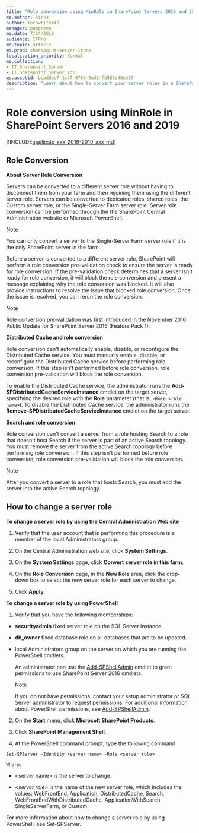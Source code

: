 ```yaml
---
title: "Role conversion using MinRole in SharePoint Servers 2016 and 2019"
ms.author: kirks
author: Techwriter40
manager: pamgreen
ms.date: 7/24/2018
audience: ITPro
ms.topic: article
ms.prod: sharepoint-server-itpro
localization_priority: Normal
ms.collection:
- IT_Sharepoint_Server
- IT_Sharepoint_Server_Top
ms.assetid: bcbddee7-1c77-4788-9a32-fb585c48ee37
description: "Learn about how to convert your server roles in a SharePoint farm deployment using MinRole. MinRole help administrators select the right server role when provisioning SharePoint Server."
---
```


# Role conversion using MinRole in SharePoint Servers 2016 and 2019

[!INCLUDE[appliesto-xxx-2016-2019-xxx-md](../includes/appliesto-xxx-2016-2019-xxx-md.md)] 
  
## Role Conversion

 **About Server Role Conversion**
  
Servers can be converted to a different server role without having to disconnect them from your farm and then rejoining them using the different server role. Servers can be converted to dedicated roles, shared roles, the Custom server role, or the Single-Server Farm server role. Server role conversion can be performed through the the SharePoint Central Administration website or Microsoft PowerShell.
  
> [!NOTE]
> You can only convert a server to the Single-Server Farm server role if it is the only SharePoint server in the farm. 
  
Before a server is converted to a different server role, SharePoint will perform a role conversion pre-validation check to ensure the server is ready for role conversion. If the pre-validation check determines that a server isn't ready for role conversion, it will block the role conversion and present a message explaining why the role conversion was blocked. It will also provide instructions to resolve the issue that blocked role conversion. Once the issue is resolved, you can rerun the role conversion.
  
> [!NOTE]
> Role conversion pre-validation was first introduced in the November 2016 Public Update for SharePoint Server 2016 (Feature Pack 1). 
  
 **Distributed Cache and role conversion**
  
Role conversion can't automatically enable, disable, or reconfigure the Distributed Cache service. You must manually enable, disable, or reconfigure the Distributed Cache service before performing role conversion. If this step isn't performed before role conversion, role conversion pre-validation will block the role conversion.
  
To enable the Distributed Cache service, the administrator runs the **Add-SPDistributedCacheServiceInstance** cmdlet on the target server, specifying the desired role with the **Role** parameter (that is,  `-Role <role name>`). To disable the Distributed Cache service, the administrator runs the **Remove-SPDistributedCacheServiceInstance** cmdlet on the target server. 
  
 **Search and role conversion**
  
Role conversion can't convert a server from a role hosting Search to a role that doesn't host Search if the server is part of an active Search topology. You must remove the server from the active Search topology before performing role conversion. If this step isn't performed before role conversion, role conversion pre-validation will block the role conversion.
  
> [!NOTE]
> After you convert a server to a role that hosts Search, you must add the server into the active Search topology. 
  
## How to change a server role
<a name="changerole"> </a>

 **To change a server role by using the Central Administration Web site**
  
1. Verify that the user account that is performing this procedure is a member of the local Administrators group.
    
2. On the Central Administration web site, click **System Settings**.
    
3. On the **System Settings** page, click **Convert server role in this farm**.
    
4. On the **Role Conversion** page, in the **New Role** area, click the drop-down box to select the new server role for each server to ﻿change. 
    
5. Click **Apply**.
    
 **To change a server role by using PowerShell**
  
1. Verify that you have the following memberships:
    
  - **securityadmin** fixed server role on the SQL Server instance. 
    
  - **db_owner** fixed database role on all databases that are to be updated. 
    
  - local Administrators group on the server on which you are running the PowerShell cmdlets.
    
    An administrator can use the [Add-SPShellAdmin](/powershell/module/sharepoint-server/Add-SPShellAdmin?view=sharepoint-ps) cmdlet to grant permissions to use SharePoint Server 2016 cmdlets. 
    
    > [!NOTE]
    > If you do not have permissions, contact your setup administrator or SQL Server administrator to request permissions. For additional information about PowerShell permissions, see [Add-SPShellAdmin](/powershell/module/sharepoint-server/Add-SPShellAdmin?view=sharepoint-ps). 
  
2. On the **Start** menu, click **Microsoft SharePoint Products**.
    
3. Click **SharePoint Management Shell**.
    
4. At the PowerShell command prompt, type the following command:
    
  ```
  Set-SPServer -Identity <server name> -Role <server role>
  ```

    Where:
    
  - \<server name\> is the server to change.
    
  -  _\<server role\>_ is the name of the new server role, which includes the values: WebFrontEnd, Application, DistributedCache, Search, WebFrontEndWithDistributedCache, ApplicationWithSearch, SingleServerFarm, or Custom. 
    
For more information about how to change a server role by using PowerShell, see Set-SPServer.
  

